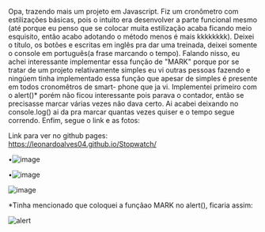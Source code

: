 Opa, trazendo mais um projeto em Javascript. Fiz um cronômetro com estilizações básicas, pois o intuito era desenvolver a parte funcional mesmo (até porque eu penso que
se colocar muita estilização acaba ficando meio esquisito, então acabo adotando o método menos é mais kkkkkkkk). Deixei o título, os botões e escritas em inglês pra dar 
uma treinada, deixei somente o console em português(a frase marcando o tempo). Falando nisso, eu achei interessante implementar essa função de "MARK" porque por se tratar
de um projeto relativamente simples eu vi outras pessoas fazendo e ningúem tinha implementado essa função que apesar de simples é presente em todos cronomêtros de smart-
phone que ja vi. Implementei primeiro com o alert()* porém não ficou interessante pois parava o contador, então se precisasse marcar várias vezes não dava certo. Ai
acabei deixando no console.log() ai da pra marcar quantas vezes quiser e o tempo segue correndo. Enfim, segue o link e as fotos:

Link para ver no github pages: https://leonardoalves04.github.io/Stopwatch/

•![image](https://user-images.githubusercontent.com/69488943/176494913-06dc6b37-4731-4dc7-bf6f-15dfdeb55e01.png)

•![image](https://user-images.githubusercontent.com/69488943/176495115-d796e590-0b76-40f6-9242-3f0848115843.png)

![image](https://user-images.githubusercontent.com/69488943/176496043-5500988e-1843-4d29-b2aa-8feae5da32d6.png)

*Tinha mencionado que coloquei a funçãao MARK no alert(), ficaria assim:

![alert](https://user-images.githubusercontent.com/69488943/176495606-1ad76997-0e6e-4765-a555-d1a0d672c627.png)
